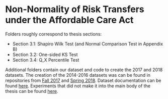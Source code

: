 # Non-Normality of Risk Transfers under the Affordable Care Act

Folders roughly correspond to thesis sections:
- Section 3.1: Shapiro Wilk Test (and Normal Comparison Test in Appendix B)
- Section 3.2: One-sided KS Test
- Section 3.4: Q_X Percentile Test

Additional folders contain our dataset and code to create the 2017 and 2018 datasets. The creation of the 2014-2016 datasets was can be found in repositories from [Fall 2017](https://github.com/guanzgrace/risk-adjustment-model) and [Spring 2018](https://github.com/guanzgrace/risk-adjustment-model-2). Dataset documentation can be found [here](https://github.com/guanzgrace/risk-adjustment-model-validation). Experiments that did not make it into the main body of the thesis can be found [here](https://github.com/guanzgrace/risk-adj-3a).